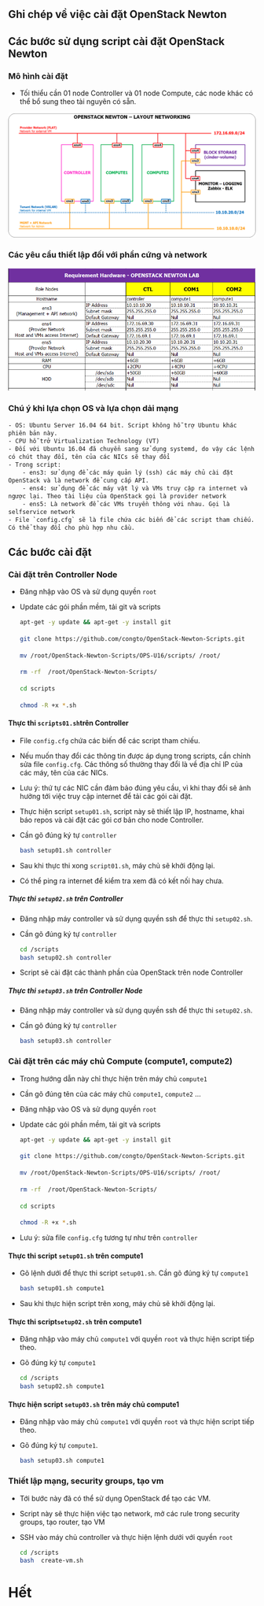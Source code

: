 ## Ghi chép về việc cài đặt OpenStack Newton

## Các bước sử dụng script cài đặt OpenStack Newton 

### Mô hình cài đặt
- Tối thiểu cần 01 node Controller và 01 node Compute, các node khác có thể bổ sung theo tài nguyên có sẵn.

![Mô hình cài đặt](./images/topo-openstack-newton.png)

### Các yêu cầu thiết lập đối với phần cứng và network

![requirement_hardware.png](./images/requirement_hardware.png)

### Chú ý khi lựa chọn OS và lựa chọn dải mạng

```
- OS: Ubuntu Server 16.04 64 bit. Script không hỗ trợ Ubuntu khác phiên bản này.
- CPU hỗ trở Virtualization Technology (VT)
- Đối với Ubuntu 16.04 đã chuyển sang sử dụng systemd, do vậy các lệnh có chút thay đổi, tên của các NICs sẽ thay đổi
- Trong script: 
	- ens3: sử dụng để các máy quản lý (ssh) các máy chủ cài đặt OpenStack và là network để cung cấp API.
	- ens4: sử dụng để các máy vật lý và VMs truy cập ra internet và ngược lại. Theo tài liệu của OpenStack gọi là provider network
	- ens5: Là network để các VMs truyền thông với nhau. Gọi là selfservice network
- File `config.cfg` sẽ là file chứa các biến để các script tham chiếu. Có thể thay đổi cho phù hợp nhu cầu.
```

## Các bước cài đặt

###  Cài đặt trên Controller Node

- Đăng nhập vào OS và sử dụng quyền `root`
- Update các gói phần mềm, tải git và scripts 

	```sh
	apt-get -y update && apt-get -y install git 

	git clone https://github.com/congto/OpenStack-Newton-Scripts.git

	mv /root/OpenStack-Newton-Scripts/OPS-U16/scripts/ /root/

	rm -rf  /root/OpenStack-Newton-Scripts/

	cd scripts

	chmod -R +x *.sh
	```

#### Thực thi `scripts01.sh`trên Controller 
- File `config.cfg` chứa các biến để các script tham chiếu.
- Nếu muốn thay đổi các thông tin được áp dụng trong scripts, cần chỉnh sửa file `config.cfg`. Các thông số thường thay đổi là về địa chỉ IP của các máy, tên của các NICs.
- Lưu ý: thứ tự các NIC cần đảm bảo đúng yêu cầu, vì khi thay đổi sẽ ảnh hưởng tới việc truy cập internet để tải các gói cài đặt.
- Thực hiện script `setup01.sh`, script này sẽ thiết lập IP, hostname, khai báo repos và cài đặt các gói cơ bản cho node Controller.

- Cần gõ đúng ký tự `controller`

	```sh
	bash setup01.sh controller
	```

- Sau khi thực thi xong `script01.sh`, máy chủ sẽ khởi động lại.
- Có thể ping ra internet để kiểm tra xem đã có kết nối hay chưa.

##### Thực thi `setup02.sh` trên Controller

- Đăng nhập máy controller và sử dụng quyền ssh để thực thi `setup02.sh`.
- Cần gõ đúng ký tự `controller`

	```sh
	cd /scripts
	bash setup02.sh controller
	```

- Script sẽ cài đặt các thành phần của OpenStack trên node Controller

##### Thực thi `setup03.sh` trên Controller Node

- Đăng nhập máy controller và sử dụng quyền ssh để thực thi `setup02.sh`.
- Cần gõ đúng ký tự `controller`

	```sh
	bash setup03.sh controller
	```


###  Cài đặt trên các máy chủ Compute (compute1, compute2)

- Trong hướng dẫn này chỉ thực hiện trên máy chủ `compute1`
- Cần gõ đúng tên của các máy chủ `compute1`, `compute2` ...
- Đăng nhập vào OS và sử dụng quyền `root`
- Update các gói phần mềm, tải git và scripts 

	```sh
	apt-get -y update && apt-get -y install git 

	git clone https://github.com/congto/OpenStack-Newton-Scripts.git

	mv /root/OpenStack-Newton-Scripts/OPS-U16/scripts/ /root/

	rm -rf  /root/OpenStack-Newton-Scripts/

	cd scripts

	chmod -R +x *.sh
	```

- Lưu ý: sửa file `config.cfg` tương tự như trên `controller`

####  Thực thi script  `setup01.sh` trên compute1

- Gõ lệnh dưới để thực thi script `setup01.sh`. Cần gõ đúng ký tự `compute1`

	```sh
	bash setup01.sh compute1
	```
- Sau khi thực hiện script trên xong, máy chủ sẽ khởi động lại.

#### Thực thi script`setup02.sh` trên compute1

- Đăng nhập vào máy chủ `compute1` với quyền `root` và thực hiện script tiếp theo.
- Gõ đúng ký tự `compute1`

	```sh
	cd /scripts
	bash setup02.sh compute1
	```

####  Thực hiện script `setup03.sh` trên máy chủ compute1

- Đăng nhập vào máy chủ `compute1` với quyền `root` và thực hiện script tiếp theo.
- Gõ đúng ký tự `compute1`. 

	```sh
	bash setup03.sh compute1
	```


### Thiết lập mạng, security groups, tạo vm

- Tới bước này đã có thể sử dụng OpenStack để tạo các VM.
- Script này sẽ thực hiện việc tạo network, mở các rule trong security groups, tạo router, tạo VM
- SSH vào máy chủ controller và thực hiện lệnh dưới với quyền `root`

	```sh
	cd /scripts
	bash  create-vm.sh
	```

# Hết